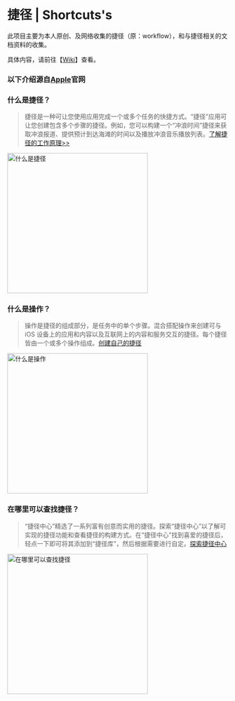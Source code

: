# 捷径 | Shortcuts's
  此项目主要为本人原创、及网络收集的捷径（原：workflow），和与捷径相关的文档资料的收集。
  
  具体内容，请前往【[Wiki](https://github.com/bmqy/shortcuts/wiki)】查看。
  
### 以下介绍源自[Apple](https://support.apple.com/zh-cn/guide/shortcuts/welcome/ios)官网

### 什么是捷径？
> 捷径是一种可让您使用应用完成一个或多个任务的快捷方式。“捷径”应用可让您创建包含多个步骤的捷径。例如，您可以构建一个“冲浪时间”捷径来获取冲浪报道、提供预计到达海滩的时间以及播放冲浪音乐播放列表。[了解捷径的工作原理>>](https://support.apple.com/zh-cn/guide/shortcuts/apdf22b0444c/2.1/ios/12.0)
<img src="https://help.apple.com/assets/5B9014F10946229C37C593B4/5B9014F50946229C37C593C7/zh_CN/54dfea5314111635bf8eb49ef42f48c0.png" alt="什么是捷径" height="320">

### 什么是操作？
> 操作是捷径的组成部分，是任务中的单个步骤。混合搭配操作来创建可与 iOS 设备上的应用和内容以及互联网上的内容和服务交互的捷径。每个捷径皆由一个或多个操作组成。[创建自己的捷径](https://support.apple.com/zh-cn/guide/shortcuts/apd84c576f8c/2.1/ios/12.0)
<img src="https://help.apple.com/assets/5B9014F10946229C37C593B4/5B9014F50946229C37C593C7/zh_CN/4b8ef39f067a2b810f4bd45357cb2521.png" alt="什么是操作" height="320">

### 在哪里可以查找捷径？
> “捷径中心”精选了一系列富有创意而实用的捷径。探索“捷径中心”以了解可实现的捷径功能和查看捷径的构建方式。在“捷径中心”找到喜爱的捷径后，轻点一下即可将其添加到“捷径库”，然后根据需要进行自定。[探索捷径中心](https://support.apple.com/zh-cn/guide/shortcuts/apdd018638ca/2.1/ios/12.0)
<img src="https://help.apple.com/assets/5B9014F10946229C37C593B4/5B9014F50946229C37C593C7/zh_CN/aa6898ffce0bfb1a604193cf4d73ebe1.png" alt="在哪里可以查找捷径" height="320">
